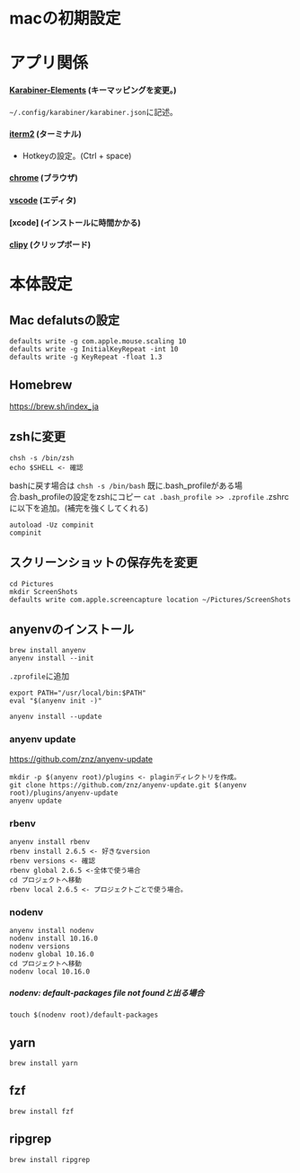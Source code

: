 # macの初期設定

# アプリ関係
#### [Karabiner-Elements](https://karabiner-elements.pqrs.org/) (キーマッピングを変更。)
`~/.config/karabiner/karabiner.json`に記述。
#### [iterm2](https://www.iterm2.com/) (ターミナル)
- Hotkeyの設定。(Ctrl + space)
#### [chrome](https://www.google.co.jp/chrome/?brand=CHBD&gclid=CjwKCAjw_-D3BRBIEiwAjVMy7Nk6gogUSP6EgujmhI78KviN03E_XtkdjiU1gGjtYl_Dy9NPvwxfhRoCkbsQAvD_BwE&gclsrc=aw.ds) (ブラウザ)
#### [vscode](https://code.visualstudio.com/download) (エディタ)
#### [xcode] (インストールに時間かかる)
#### [clipy](https://clipy-app.com/) (クリップボード)
#### []()
# 本体設定
## Mac defalutsの設定
```
defaults write -g com.apple.mouse.scaling 10
defaults write -g InitialKeyRepeat -int 10
defaults write -g KeyRepeat -float 1.3
```

## Homebrew
https://brew.sh/index_ja

## zshに変更
```
chsh -s /bin/zsh
echo $SHELL <- 確認
```
bashに戻す場合は
`chsh -s /bin/bash`
既に.bash_profileがある場合.bash_profileの設定をzshにコピー
`cat .bash_profile >> .zprofile`
.zshrcに以下を追加。(補完を強くしてくれる)
```
autoload -Uz compinit
compinit
```

## スクリーンショットの保存先を変更
```
cd Pictures
mkdir ScreenShots
defaults write com.apple.screencapture location ~/Pictures/ScreenShots
```

## anyenvのインストール
```
brew install anyenv
anyenv install --init
```

`.zprofile`に追加
```
export PATH="/usr/local/bin:$PATH"
eval "$(anyenv init -)"
```

`anyenv install --update`

### anyenv update
https://github.com/znz/anyenv-update

```
mkdir -p $(anyenv root)/plugins <- plaginディレクトリを作成。
git clone https://github.com/znz/anyenv-update.git $(anyenv root)/plugins/anyenv-update
anyenv update
```

### rbenv
```
anyenv install rbenv
rbenv install 2.6.5 <- 好きなversion
rbenv versions <- 確認
rbenv global 2.6.5 <-全体で使う場合
cd プロジェクトへ移動
rbenv local 2.6.5 <- プロジェクトごとで使う場合。
```

### nodenv
```
anyenv install nodenv
nodenv install 10.16.0
nodenv versions
nodenv global 10.16.0
cd プロジェクトへ移動
nodenv local 10.16.0
```
##### nodenv: default-packages file not foundと出る場合
`touch $(nodenv root)/default-packages`

## yarn
`brew install yarn`

## fzf
`brew install fzf`

## ripgrep
`brew install ripgrep`
